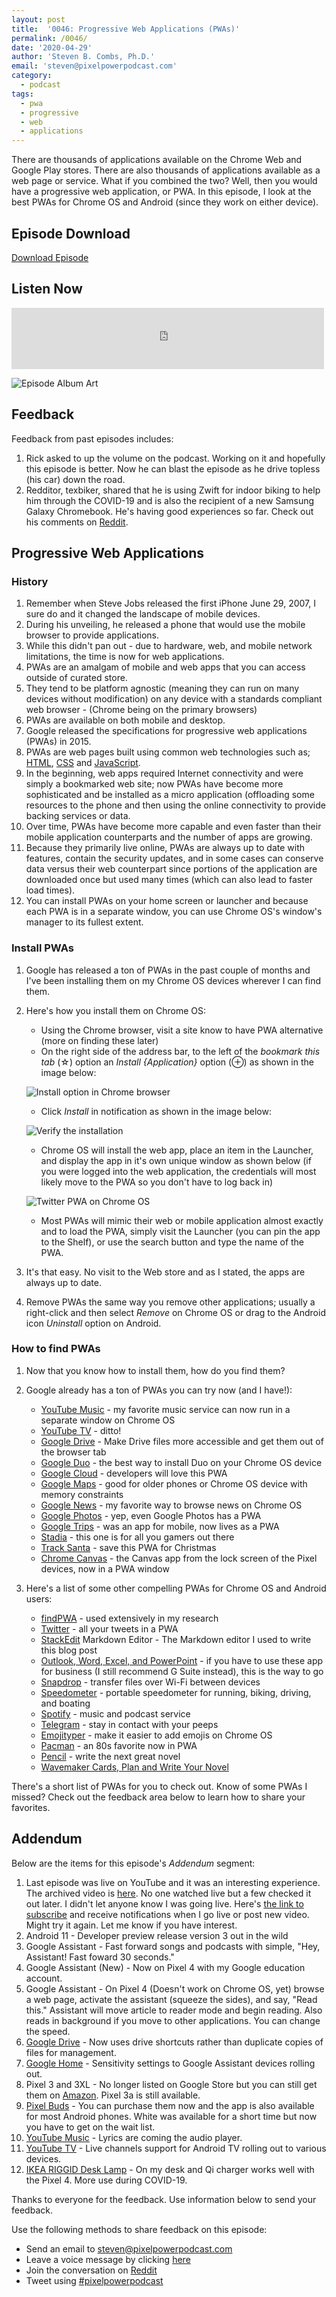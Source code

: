 ```yaml
---
layout: post
title:  '0046: Progressive Web Applications (PWAs)'
permalink: /0046/
date: '2020-04-29'
author: 'Steven B. Combs, Ph.D.'
email: 'steven@pixelpowerpodcast.com'
category:
  - podcast
tags:
  - pwa
  - progressive
  - web
  - applications
---
```


There are thousands of applications available on the Chrome Web and Google Play stores. There are also thousands of applications available as a web page or service. What if you combined the two? Well, then you would have a progressive web application, or PWA. In this episode, I look at the best PWAs for Chrome OS and Android (since they work on either device).

## Episode Download

[Download Episode](https://s3-us-west-2.amazonaws.com/anchor-audio-bank/staging/2020-04-29/fbd16749e5c1f9178054073facc7718b.m4a)

## Listen Now

<p><iframe src="https://anchor.fm/pixelpowerpodcast/embed/episodes/0046-Progressive-Web-Applications-PWAs-ede1ck" height="98px" width="500px" frameborder="0" scrolling="no"></iframe></p>

![Episode Album Art](/images/album-art/2020/0046.png)

## Feedback

Feedback from past episodes includes:

1. Rick asked to up the volume on the podcast. Working on it and hopefully this episode is better. Now he can blast the episode as he drive topless (his car) down the road.
2. Redditor, texbiker, shared that he is using Zwift for indoor biking to help him through the COVID-19 and is also the recipient of a new Samsung Galaxy Chromebook. He's having good experiences so far. Check out his comments on [Reddit](https://www.reddit.com/r/pixelpowerpodcast/comments/fzkdit/httpswwwpixelpowerpodcastcom0045/).

## Progressive Web Applications

### History

1. Remember when Steve Jobs released the first iPhone June 29, 2007, I sure do and it changed the landscape of mobile devices.
2. During his unveiling, he released a phone that would use the mobile browser to provide applications.
3. While this didn't pan out - due to hardware, web, and mobile network limitations, the time is now for web applications.
4. PWAs are an amalgam of mobile and web apps that you can access outside of curated store.
5. They tend to be platform agnostic (meaning they can run on many devices without modification) on any device with a standards compliant web browser - (Chrome being on the primary browsers)
6. PWAs are available on both mobile and desktop.
7. Google released the specifications for progressive web applications (PWAs) in 2015.
8. PWAs are web pages built using common web technologies such as; [HTML](https://en.wikipedia.org/wiki/HTML "HTML"), [CSS](https://en.wikipedia.org/wiki/Cascading_Style_Sheets "Cascading Style Sheets") and [JavaScript](https://en.wikipedia.org/wiki/JavaScript).
9. In the beginning, web apps required Internet connectivity and were simply a bookmarked web site; now PWAs have become more sophisticated and be installed as a micro application (offloading some resources to the phone and then using the online connectivity to provide backing services or data.
10. Over time, PWAs have become more capable and even faster than their mobile application counterparts and the number of apps are growing.
11. Because they primarily live online, PWAs are always up to date with features, contain the security updates, and in some cases can conserve data versus their web counterpart since portions of the application are downloaded once but used many times (which can also lead to faster load times).
12. You can install PWAs on your home screen or launcher and because each PWA is in a separate window, you can use Chrome OS's window's manager to its fullest extent.

### Install PWAs

1. Google has released a ton of PWAs in the past couple of months and I've been installing them on my Chrome OS devices wherever I can find them.
2. Here's how you install them on Chrome OS:

    * Using the Chrome browser, visit a site know to have PWA alternative (more on finding these later)
    * On the right side of the address bar, to the left of the *bookmark this tab* (☆) option an *Install {Application}* option (⊕) as shown in the image below:

    ![Install option in Chrome browser](/images/posts/2020-04-29-progressive-web-apps/install-pwa.png)

	  * Click *Install* in notification as shown in the image below:

    ![Verify the installation](/images/posts/2020-04-29-progressive-web-apps/pwa-install-verification.png)

	  * Chrome OS will install the web app, place an item in the Launcher, and display the app in it's own unique window as shown below (if you were logged into the web application, the credentials will most likely move to the PWA so you don't have to log back in)

	![Twitter PWA on Chrome OS](/images/posts/2020-04-29-progressive-web-apps/twitter-pwa.png)

    * Most PWAs will mimic their web or mobile application almost exactly and to load the PWA, simply visit the Launcher (you can pin the app to the Shelf), or use the search button and type the name of the PWA.

3. It's that easy. No visit to the Web store and as I stated, the apps are always up to date.
4. Remove PWAs the same way you remove other applications; usually a right-click and then select _Remove_ on Chrome OS or drag to the Android icon _Uninstall_ option on Android.

### How to find PWAs

1. Now that you know how to install them, how do you find them?
2. Google already has a ton of PWAs you can try now (and I have!):

    * [YouTube Music](https://music.youtube.com/) - my favorite music service can now run in a separate window on Chrome OS
    * [YouTube TV](https://tv.youtube.com) - ditto!
    * [Google Drive](https://drive.google.com) - Make Drive files more accessible and get them out of the browser tab
    * [Google Duo](https://duo.google.com) - the best way to install Duo on your Chrome OS device
    * [Google Cloud](https://cloud.google.com) - developers will love this PWA
    * [Google Maps](https://maps.google.com) - good for older phones or Chrome OS device with memory constraints
    * [Google News](https://news.google.com) - my favorite way to browse news on Chrome OS
    * [Google Photos](https://photos.google.com) - yep, even Google Photos has a PWA
    * [Google Trips](https://travel.google.com) - was an app for mobile, now lives as a PWA
    * [Stadia](https://stadia.google.com) - this one is for all you gamers out there
    * [Track Santa](https://santatracker.google.com) - save this PWA for Christmas
    * [Chrome Canvas](https://canvas.apps.chrome) - the Canvas app from the lock screen of the Pixel devices, now in a PWA window


3. Here's a list of some other compelling PWAs for Chrome OS and Android users:

    * [findPWA](https://www.findpwa.com) - used extensively in my research
    * [Twitter](https://www.twitter.com) - all your tweets in a PWA
    * [StackEdit](https://stackedit.io/) Markdown Editor - The Markdown editor I used to write this blog post
    * [Outlook, Word, Excel, and PowerPoint](https://www.office.com) - if you have to use these app for business (I still recommend G Suite instead), this is the way to go
    * [Snapdrop](https://snapdrop.net) - transfer files over Wi-Fi between devices
    * [Speedometer](https://speedometer.pwa.run) - portable speedometer for running, biking, driving, and boating
    * [Spotify](https://www.spotify.com) - music and podcast service
    * [Telegram](https://web.telegram.org) - stay in contact with your peeps
    * [Emojityper](https://emojityper.com) - make it easier to add emojis on Chrome OS
    * [Pacman](https://bobrov.dev/pacman-pwa/) - an 80s favorite now in PWA
    * [Pencil](https://www.pencilapp.io) - write the next great novel
    * [Wavemaker Cards, Plan and Write Your Novel](https://wavemaker.cards/)

There's a short list of PWAs for you to check out. Know of some PWAs I missed? Check out the feedback area below to learn how to share your favorites.

## Addendum

Below are the items for this episode's *Addendum* segment:

1. Last episode was live on YouTube and it was an interesting experience. The archived video is [here](https://www.pixelpowerpodcast.com/0045). No one watched live but a few checked it out later. I didn't let anyone know I was going live. Here's [the link to subscribe](https://www.youtube.com/stevencombs) and receive notifications when I go live or post new video. Might try it again. Let me know if you have interest.
1. Android 11 - Developer preview release version 3 out in the wild
2. Google Assistant - Fast forward songs and podcasts with simple, "Hey, Assistant! Fast foward 30 seconds."
3. Google Assistant (New) - Now on Pixel 4 with my Google education account.
4. Google Assistant - On Pixel 4 (Doesn't work on Chrome OS, yet) browse a web page, activate the assistant (squeeze the sides), and say, "Read this." Assistant will move article to reader mode and begin reading. Also reads in background if you move to other applications. You can change the speed.
4. [Google Drive](https://drive.google.com) - Now uses drive shortcuts rather than duplicate copies of files for management.
5. [Google Home](https://play.google.com/store/apps/details?id=com.google.android.apps.chromecast.app&hl=en_US) - Sensitivity settings to Google Assistant devices rolling out.
6. Pixel 3 and 3XL - No longer listed on Google Store but you can still get them on [Amazon](https://amzn.to/3bXTnZ3). Pixel 3a is still available.
7. [Pixel Buds](https://store.google.com/config/pixel_buds) - You can purchase them now and the app is also available for most Android phones. White was available for a short time but now you have to get on the wait list.
8. [YouTube Music](https://music.youtube.com) - Lyrics are coming the audio player.
9. [YouTube TV](https://tv.youtube.com) - Live channels support for Android TV rolling out to various devices.
10. [IKEA RIGGID Desk Lamp](https://www.ikea.com/us/en/p/riggad-led-work-lamp-w-wireless-charging-white-40385642/) - On my desk and Qi charger works well with the Pixel 4. More use during COVID-19.

Thanks to everyone for the feedback. Use information below to send your feedback.

Use the following methods to share feedback on this episode:

* Send an email to <steven@pixelpowerpodcast.com>
* Leave a voice message by clicking [here](https://anchor.fm/pixelpowerpodcast/message)
* Join the conversation on [Reddit](https://www.reddit.com/r/pixelpowerpodcast/)
* Tweet using [#pixelpowerpodcast](https://twitter.com/search?q=%23pixelpowerpodcast&src=typed_query)
